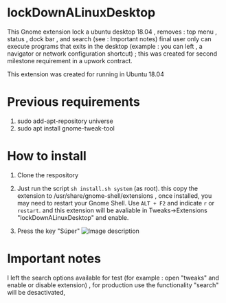 # lockDownALinuxDesktop

This Gnome extension lock a ubuntu desktop 18.04 , removes : top menu , status , dock bar , and  search (see : Important notes)
final user only can execute programs  that exits in the
desktop (example : you can left , a navigator or network configuration shortcut) ; this was created for second milestone requirement in a upwork contract.

This extension was created for running in Ubuntu 18.04

# Previous requirements
1) sudo add-apt-repository universe
2) sudo apt install gnome-tweak-tool


# How to install
1) Clone the respository 

2) Just run the script `sh install.sh system` (as root). this copy the extension to /usr/share/gnome-shell/extensions , once installed, you may need to restart your Gnome Shell. Use `ALT + F2` and indicate `r` or `restart`. and this extension will be avaliable in Tweaks->Extensions "lockDownALinuxDesktop" and enable.

3) Press the key "Súper" ![Image description](https://sleewee.com/wp-content/uploads/2019/01/windows-key-standard-location.png)

# Important notes
I left the search options available for test  (for example : open "tweaks" and enable or disable extension) , for production use the functionality "search" will be desactivated,